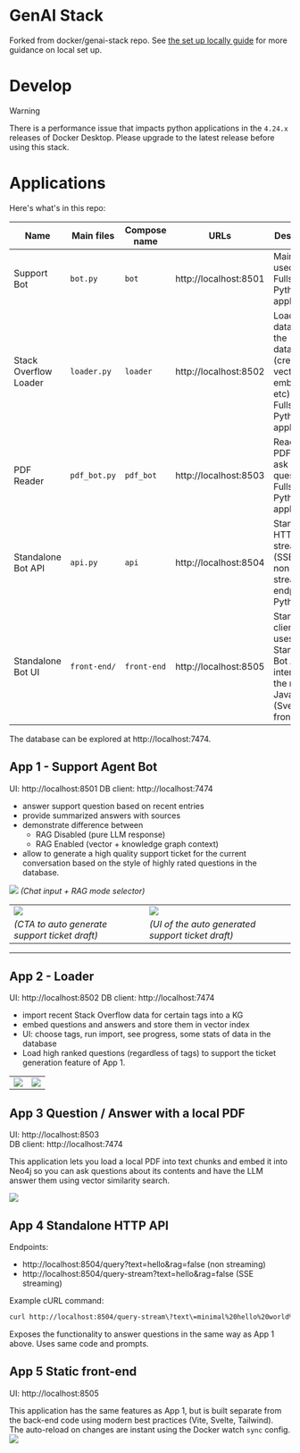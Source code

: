 # GenAI Stack

Forked from docker/genai-stack repo. See [the set up locally guide](set_up_locally.md) for more guidance on local set up.


# Develop

> [!WARNING]
> There is a performance issue that impacts python applications in the `4.24.x` releases of Docker Desktop. Please upgrade to the latest release before using this stack.

# Applications

Here's what's in this repo:

| Name                  | Main files   | Compose name | URLs                  | Description                                                                                                   |
| --------------------- | ------------ | ------------ | --------------------- | ------------------------------------------------------------------------------------------------------------- |
| Support Bot           | `bot.py`     | `bot`        | http://localhost:8501 | Main usecase. Fullstack Python application.                                                                   |
| Stack Overflow Loader | `loader.py`  | `loader`     | http://localhost:8502 | Load SO data into the database (create vector embeddings etc). Fullstack Python application.                  |
| PDF Reader            | `pdf_bot.py` | `pdf_bot`    | http://localhost:8503 | Read local PDF and ask it questions. Fullstack Python application.                                            |
| Standalone Bot API    | `api.py`     | `api`        | http://localhost:8504 | Standalone HTTP API streaming (SSE) + non-streaming endpoints Python.                                         |
| Standalone Bot UI     | `front-end/` | `front-end`  | http://localhost:8505 | Standalone client that uses the Standalone Bot API to interact with the model. JavaScript (Svelte) front-end. |

The database can be explored at http://localhost:7474.

## App 1 - Support Agent Bot

UI: http://localhost:8501
DB client: http://localhost:7474

- answer support question based on recent entries
- provide summarized answers with sources
- demonstrate difference between
    - RAG Disabled (pure LLM response)
    - RAG Enabled (vector + knowledge graph context)
- allow to generate a high quality support ticket for the current conversation based on the style of highly rated questions in the database.

![](.github/media/app1-rag-selector.png)
*(Chat input + RAG mode selector)*

|                                               |                                                   |
| --------------------------------------------- | ------------------------------------------------- |
| ![](.github/media/app1-generate.png)          | ![](.github/media/app1-ticket.png)                |
| *(CTA to auto generate support ticket draft)* | *(UI of the auto generated support ticket draft)* |

---

##  App 2 - Loader

UI: http://localhost:8502
DB client: http://localhost:7474

- import recent Stack Overflow data for certain tags into a KG
- embed questions and answers and store them in vector index
- UI: choose tags, run import, see progress, some stats of data in the database
- Load high ranked questions (regardless of tags) to support the ticket generation feature of App 1.




|                                  |                                   |
| -------------------------------- | --------------------------------- |
| ![](.github/media/app2-ui-1.png) | ![](.github/media/app2-model.png) |

## App 3 Question / Answer with a local PDF
UI: http://localhost:8503  
DB client: http://localhost:7474

This application lets you load a local PDF into text
chunks and embed it into Neo4j so you can ask questions about
its contents and have the LLM answer them using vector similarity
search.

![](.github/media/app3-ui.png)

## App 4 Standalone HTTP API
Endpoints: 
  - http://localhost:8504/query?text=hello&rag=false (non streaming)
  - http://localhost:8504/query-stream?text=hello&rag=false (SSE streaming)

Example cURL command:
```bash
curl http://localhost:8504/query-stream\?text\=minimal%20hello%20world%20in%20python\&rag\=false
```

Exposes the functionality to answer questions in the same way as App 1 above. Uses
same code and prompts.

## App 5 Static front-end
UI: http://localhost:8505

This application has the same features as App 1, but is built separate from
the back-end code using modern best practices (Vite, Svelte, Tailwind).  
The auto-reload on changes are instant using the Docker watch `sync` config.  
![](.github/media/app5-ui.png)
